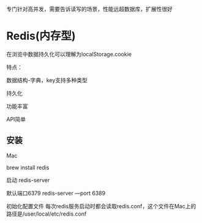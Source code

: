 专门针对高并发，需要告诉读写的场景，性能远超数据库，扩展性很好

# Redis(内存型)

在浏览中数据持久化可以理解为localStorage.cookie

特点：

数据结构-字典，key支持多种类型

持久化

功能丰富

API简单

## 安装

Mac 

brew install redis 

启动 redis-server

默认端口6379  redis-server —port 6389

初始化配置文件    每次redis服务启动时都会读取redis.conf，这个文件在Mac上的路径是/user/local/etc/redis.conf